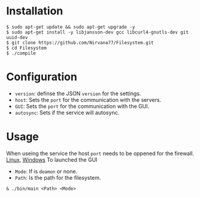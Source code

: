
# Installation
```
$ sudo apt-get update && sudo apt-get upgrade -y
$ sudo apt-get install -y libjansson-dev gcc libcurl4-gnutls-dev git uuid-dev
$ git clone https://github.com/Nirvana77/Filesystem.git
$ cd Filesystem
$ ./compile
```
# Configuration
- `version`: definse the JSON `version` for the settings.
- `host`: Sets the `port` for the communication with the servers.
- `GUI`: Sets the `port` for the communication with the GUI.
- `autosync`: Sets if the service will autosync.

# Usage
When useing the service the host `port` needs to be oppened for the firewall. [Linux](https://www.cyberciti.biz/faq/how-to-open-firewall-port-on-ubuntu-linux-12-04-14-04-lts/), [Windows](https://learn.microsoft.com/en-us/answers/questions/291348/can39t-open-ports-in-windows-10.html)
To launched the GUI

- `Mode`: If is `deamon` or none.
- `Path`: Is the path for the filesystem.

```
& ./bin/main <Path> <Mode>
```